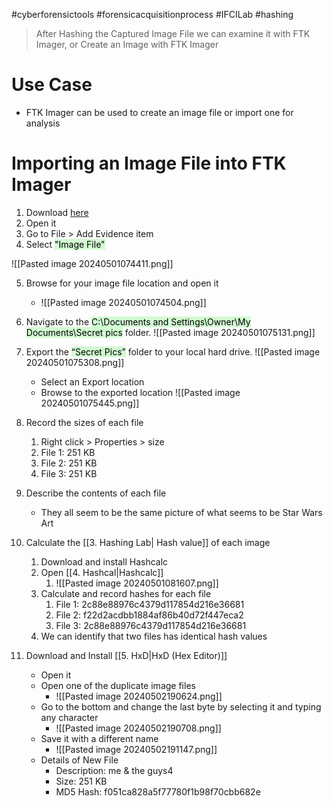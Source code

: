 #cyberforensictools #forensicacquisitionprocess #IFCILab #hashing

> After Hashing the Captured Image File we can examine it with FTK Imager, or Create an Image with FTK Imager
# Use Case
- FTK Imager can be used to create an image file or import one for analysis

# Importing an Image File into FTK Imager

1. Download [here](https://www.exterro.com/digital-forensics-software/ftk-imager)
2. Open it
3. Go to File > Add Evidence item
4. Select <mark style="background: #BBFABBA6;">"Image File"</mark>

![[Pasted image 20240501074411.png]]

5. Browse for your image file location and open it
	- ![[Pasted image 20240501074504.png]]

6. Navigate to the <mark style="background: #BBFABBA6;">C:\Documents and Settings\Owner\My Documents\Secret pics</mark> folder.
	![[Pasted image 20240501075131.png]]

7. Export the <mark style="background: #BBFABBA6;">“Secret Pics”</mark> folder to your local hard drive.
	![[Pasted image 20240501075308.png]]
	- Select an Export location
	- Browse to the exported location
	![[Pasted image 20240501075445.png]]

8. Record the sizes of each file 
	1. Right click > Properties > size
	2. File 1: 251 KB
	3. File 2: 251 KB
	4. File 3: 251 KB

9. Describe the contents of each file
	- They all seem to be the same picture of what seems to be Star Wars Art

10. Calculate the [[3. Hashing Lab| Hash value]] of each image
	1. Download and install Hashcalc
	2. Open [[4. Hashcal|Hashcalc]] 
		1. ![[Pasted image 20240501081607.png]]
	3. Calculate and record hashes for each file
		1. File 1: 2c88e88976c4379d117854d216e36681
		2. File 2: f22d2acdbb1884af86b40d72f447eca2
		3. File 3: 2c88e88976c4379d117854d216e36681
	4. We can identify that two files has identical hash values

11. Download and Install [[5. HxD|HxD (Hex Editor)]]
	- Open it
	- Open one of the duplicate image files
		- ![[Pasted image 20240502190624.png]]
	- Go to the bottom and change the last byte by selecting it and typing any character
		- ![[Pasted image 20240502190708.png]]
	- Save it with a different name
		- ![[Pasted image 20240502191147.png]]
	- Details of New File
		- Description: me & the guys4
		- Size: 251 KB
		- MD5 Hash: f051ca828a5f77780f1b98f70cbb682e



